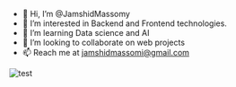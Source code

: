 
- 👋 Hi, I’m @JamshidMassomy
- 👀 I’m interested in Backend and Frontend technologies. 
- 🌱 I’m learning Data science and AI
- 💞️ I’m looking to collaborate on web projects
- 📫 Reach me at jamshidmassomi@gmail.com
<img src="https://images.statusfacebook.com/timeline_cover_photos/nature_timeline_covers/nature_timeline_cover_photos_22.jpg" alt="test" />
<!---
JamshidMassomy/JamshidMassomy is a ✨ special ✨ repository because its `README.md` (this file) appears on your GitHub profile.
You can click the Preview link to take a look at your changes.
--->
